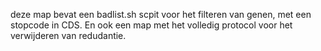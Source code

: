 deze map bevat een badlist.sh scpit voor het filteren van genen, met een stopcode in CDS.
En ook een map met het volledig protocol voor het verwijderen van redudantie. 